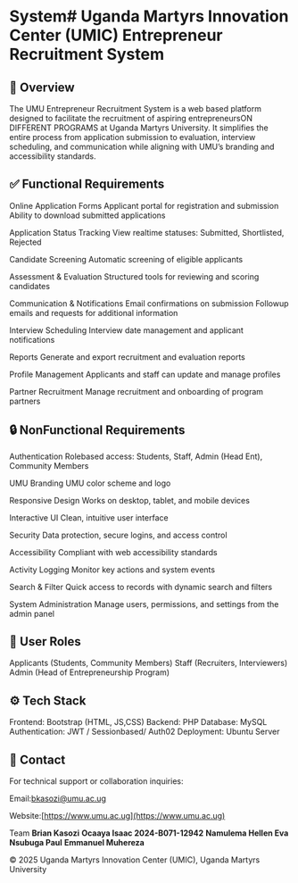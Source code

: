 # System# Uganda Martyrs Innovation Center (UMIC) Entrepreneur Recruitment System

## 🧩 Overview

The UMU Entrepreneur Recruitment System is a web based platform designed to facilitate the recruitment of aspiring entrepreneursON DIFFERENT PROGRAMS at Uganda Martyrs University. It simplifies the entire process from application submission to evaluation, interview scheduling, and communication while aligning with UMU’s branding and accessibility standards.

## ✅ Functional Requirements

 Online Application Forms
   Applicant portal for registration and submission
   Ability to download submitted applications

 Application Status Tracking
   View realtime statuses: Submitted, Shortlisted, Rejected

 Candidate Screening
   Automatic screening of eligible applicants

 Assessment & Evaluation
   Structured tools for reviewing and scoring candidates

 Communication & Notifications
   Email confirmations on submission
   Followup emails and requests for additional information

 Interview Scheduling
   Interview date management and applicant notifications

 Reports
   Generate and export recruitment and evaluation reports

 Profile Management
   Applicants and staff can update and manage profiles

 Partner Recruitment
   Manage recruitment and onboarding of program partners



## 🔒 NonFunctional Requirements

 Authentication
   Rolebased access: Students, Staff, Admin (Head Ent), Community Members

 UMU Branding
   UMU color scheme and logo

 Responsive Design
   Works on desktop, tablet, and mobile devices

 Interactive UI
   Clean, intuitive user interface

 Security
   Data protection, secure logins, and access control

 Accessibility
   Compliant with web accessibility standards

 Activity Logging
   Monitor key actions and system events

 Search & Filter
   Quick access to records with dynamic search and filters

 System Administration
   Manage users, permissions, and settings from the admin panel

## 👥 User Roles

 Applicants (Students, Community Members)
 Staff (Recruiters, Interviewers)
 Admin (Head of Entrepreneurship Program)


## ⚙️ Tech Stack

 Frontend: Bootstrap (HTML, JS,CSS)
 Backend: PHP 
 Database: MySQL 
 Authentication: JWT / Sessionbased/ Auth02
 Deployment: Ubuntu Server


## 📩 Contact

For technical support or collaboration inquiries:

Email:bkasozi@umu.ac.ug  

Website:[https://www.umu.ac.ug](https://www.umu.ac.ug)

Team
**Brian Kasozi**
**Ocaaya Isaac 2024-B071-12942**
**Namulema Hellen Eva**
**Nsubuga Paul**
**Emmanuel Muhereza**

© 2025 Uganda Martyrs Innovation Center (UMIC), Uganda Martyrs University

